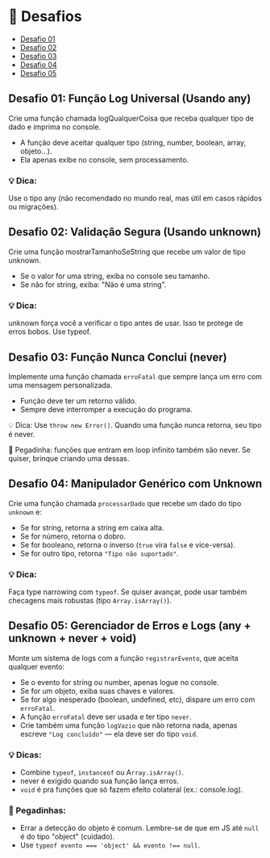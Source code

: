 # 📜 Desafios

- [Desafio 01](#desafio-01-função-log-universal-usando-any)
- [Desafio 02](#desafio-02-validação-segura-usando-unknown)
- [Desafio 03](#desafio-03-função-nunca-conclui-never)
- [Desafio 04](#desafio-04-manipulador-genérico-com-unknown)
- [Desafio 05](#desafio-05-gerenciador-de-erros-e-logs-any--unknown--never--void)

## Desafio 01: Função Log Universal (Usando any)
Crie uma função chamada logQualquerCoisa que receba qualquer tipo de dado e imprima no console.
- A função deve aceitar qualquer tipo (string, number, boolean, array, objeto...).
- Ela apenas exibe no console, sem processamento.

### 💡 Dica:
Use o tipo any (não recomendado no mundo real, mas útil em casos rápidos ou migrações).


## Desafio 02: Validação Segura (Usando unknown)
Crie uma função mostrarTamanhoSeString que recebe um valor de tipo unknown.
- Se o valor for uma string, exiba no console seu tamanho.
- Se não for string, exiba: "Não é uma string".

### 💡 Dica:
unknown força você a verificar o tipo antes de usar. Isso te protege de erros bobos. Use typeof.

## Desafio 03: Função Nunca Conclui (never)
Implemente uma função chamada `erroFatal` que sempre lança um erro com uma mensagem personalizada.
- Função deve ter um retorno válido.
- Sempre deve interromper a execução do programa.

💡 Dica:
Use `throw new Error()`. Quando uma função nunca retorna, seu tipo é never.

🚩 Pegadinha: funções que entram em loop infinito também são never. Se quiser, brinque criando uma dessas.

## Desafio 04: Manipulador Genérico com Unknown
Crie uma função chamada `processarDado` que recebe um dado do tipo `unknown` e:

-  Se for string, retorna a string em caixa alta.
- Se for número, retorna o dobro.
- Se for booleano, retorna o inverso (`true` vira `false` e vice-versa).
- Se for outro tipo, retorna `"Tipo não suportado"`.

### 💡 Dica:
Faça type narrowing com ``typeof``. Se quiser avançar, pode usar também checagens mais robustas (tipo `Array.isArray()`).

## Desafio 05: Gerenciador de Erros e Logs (any + unknown + never + void)

Monte um sistema de logs com a função `registrarEvento`, que aceita qualquer evento:

- Se o evento for string ou number, apenas logue no console.
- Se for um objeto, exiba suas chaves e valores.
- Se for algo inesperado (boolean, undefined, etc), dispare um erro com `erroFatal`.
- A função `erroFatal` deve ser usada e ter tipo `never`.
- Crie também uma função `logVazio` que não retorna nada, apenas escreve `"Log concluído"` — ela deve ser do tipo `void`.

### 💡 Dicas:
- Combine `typeof`, `instanceof` ou A`rray.isArray()`.
- never é exigido quando sua função lança erros.
- `void` é pra funções que só fazem efeito colateral (ex.: console.log).

### 🚩 Pegadinhas:
- Errar a detecção do objeto é comum. Lembre-se de que em JS até `null` é do tipo "object" (cuidado).
- Use `typeof evento === 'object' && evento !== null`.